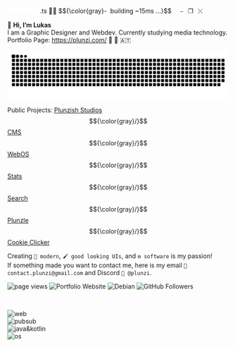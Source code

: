 <p><img alt="Debian" src="https://raw.githubusercontent.com/Plunzi/Pixmojis/refs/heads/main/plunzi.svg" width="70"> .ts 🧑‍💻 $${\color{gray}- ‎ building ~15ms ...}$$ ‎ ‎ ‎ ‎ ‎‎⎯⠀❐⠀⤬</p>

👋 **Hi, I’m Lukas**<br>
I am a Graphic Designer and Webdev.  Currently studying media technology.<br>
Portfolio Page: https://plunzi.com/ 🎥 🎨 🇦🇹

![commits](https://raw.githubusercontent.com/platane/snk/output/github-contribution-grid-snake-dark.svg)

Public Projects: [Plunzish Studios](https://plunzish.com) $${\color{gray}/}$$ [CMS](https://github.com/Plunzi/svelted-cms) $${\color{gray}/}$$ [WebOS](https://webos.plunzi.com/) $${\color{gray}/}$$ [Stats](https://stats.plunzish.com/) $${\color{gray}/}$$ [Search](https://search.plunzi.com/) $${\color{gray}/}$$ [Plunzle](https://daily.plunzish.com/) $${\color{gray}/}$$ [Cookie Clicker](https://plunzi-clicker.vercel.app)

Creating  ``🚀 modern``, ``🖌️ good looking UIs``, and ``⚙️ software`` is my passion!<br>
If something made you want to contact me, here is my email ``📧 contact.plunzi@gmail.com`` and Discord ``🍕 @plunzi``.

<p align="left">
    <img src="https://komarev.com/ghpvc/?username=Plunzi" alt="page views" />
    <img alt="Portfolio Website" src="https://img.shields.io/badge/website-plunzi.com-brightgreen">
    <img alt="Debian" src="https://img.shields.io/badge/System-Debian-informational?style=flat&logo=debian&color=FCC624">
    <img alt="GitHub Followers" src="https://img.shields.io/github/followers/Plunzi?style=flat&logo=github">
</p>

<br>

<p>
  <img src="https://skillicons.dev/icons?i=svelte,html,js,ts,css,react,nextjs,laravel,bun" alt="web">
  </br>
  <img src="https://skillicons.dev/icons?i=prisma,sqlite,redis,mysql,postgres," alt="pubsub">
  </br>
  <img src="https://skillicons.dev/icons?i=idea,kotlin,gradle" alt="java&kotlin">
  </br>
  <img src="https://skillicons.dev/icons?i=windows,debian" alt="os">
  </br>
</p>

<!---
Plunzi/Plunzi is a ✨ special ✨ repository because its `README.md` (this file) appears on your GitHub profile.
You can click the Preview link to take a look at your changes.
--->
